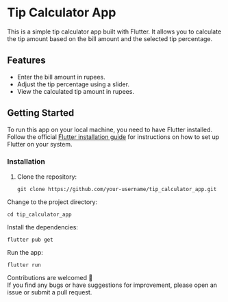 # Tip Calculator App

This is a simple tip calculator app built with Flutter. It allows you to calculate the tip amount based on the bill amount and the selected tip percentage.

## Features

- Enter the bill amount in rupees.
- Adjust the tip percentage using a slider.
- View the calculated tip amount in rupees.

## Getting Started

To run this app on your local machine, you need to have Flutter installed. Follow the official [Flutter installation guide](https://flutter.dev/docs/get-started/install) for instructions on how to set up Flutter on your system.

### Installation

1. Clone the repository:

   ```shell
   git clone https://github.com/your-username/tip_calculator_app.git
Change to the project directory:

  ```shell
  cd tip_calculator_app
```
Install the dependencies:
  ```shell
  flutter pub get
```
Run the app:
  ```shell
flutter run
```
Contributions are welcomed 🫶 <br>
If you find any bugs or have suggestions for improvement, please open an issue or submit a pull request.
